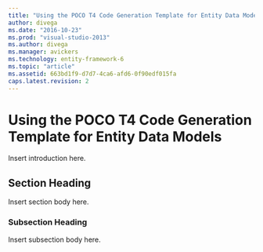 ```yaml
---
title: "Using the POCO T4 Code Generation Template for Entity Data Models | Microsoft Docs"
author: divega
ms.date: "2016-10-23"
ms.prod: "visual-studio-2013"
ms.author: divega
ms.manager: avickers
ms.technology: entity-framework-6
ms.topic: "article"
ms.assetid: 663bd1f9-d7d7-4ca6-afd6-0f90edf015fa
caps.latest.revision: 2
---
```

# Using the POCO T4 Code Generation Template for Entity Data Models
Insert introduction here.  
  
## Section Heading  
 Insert section body here.  
  
### Subsection Heading  
 Insert subsection body here.